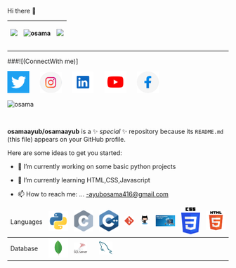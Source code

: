 <p> Hi there 👋</p>

<table>
<thead>
<th>
  
<img src="https://github-readme-streak-stats.herokuapp.com/?user=osamaayub&theme=tokyonight"></th>
<th><img align="center" src="https://github-readme-stats.vercel.app/api/top-langs/?username=osamaayub&layout=compact&theme=tokyonight" alt="osama" /></th>
  <th><img src="https://github-readme-stats.vercel.app/api?username=osamaayub&theme=tokyonight"></th>
</thead>
</table>
<hr>

 ###![(ConnectWith me)]
 <thead>
 <a href="https://www.twitter.com/in/osamaayub9/"><img src="assets/twitter.png" width="50px;"></a> &nbsp;&nbsp;&nbsp;&nbsp;
 <a href="https://www.instagram.com/ayub.683/"><img src="assets/insta.png" width="50px;"></a> &nbsp;&nbsp;&nbsp;&nbsp;
 <a href="https://www.linkedin.com/in/osama-ayub-9aba58175/"><img src="assets/linkdln.png" width="50px;"></a> &nbsp;&nbsp;&nbsp;&nbsp;
 <a href="https://www.youtube.com/channel/UC56Q2bWaSRApOoBv877W2Dg"> <img src="assets/youtube.png" width="50px;"></a> &nbsp;&nbsp;&nbsp;&nbsp;
  <a href="https://www.facebook.com/profile/Osama Ayub/"><img src="assets/facebook.png" width="50px;"></a> &nbsp;&nbsp;&nbsp;&nbsp
  
<p> <img src="https://komarev.com/ghpvc/?username=osamaayub" alt="osama" /> </p>
<br>

<table>

  <thead>
    <td>Languages</td>
    <td><img src="Skills/vscode-icons_file-type-python.png" width="60px;"></td>
    <td><img src="Skills/logos_c.png" width="60px;"></td>
    <td><img src="Skills/logos_c-plusplus.png" width="60px;"></td>
     <td><img src="Skills/logos_git-icon.png" width="30px;"></td>
    <td><img src="Skills/logos_github-octocat.png" width="30px;"></td>
    <td><img src="Skills/Assembly.jpg" width="60px;"></td>
    <td><img src="Skills/css.png" width="60px;"></td>
    <td><img src="Skills/Html.png" width="60px;"></td>
     </thead>

  <tr>
    <td>Database</td>
    <td><img src="Skills/vscode-icons_file-type-mongo.png" width="45px;"></td>
     <td><img src="Skills/Sql.png" width="30px;"></td>
     <td><img src="Skills/logos_mysql.png" width="30px;"></td>
  </tr>
  
**osamaayub/osamaayub** is a ✨ _special_ ✨ repository because its `README.md` (this file) appears on your GitHub profile.

Here are some ideas to get you started:

- 🔭 I’m currently working on some basic python projects
- 🌱 I’m currently learning HTML,CSS,Javascript

- 📫 How to reach me: ...
-ayubosama416@gmail.com




